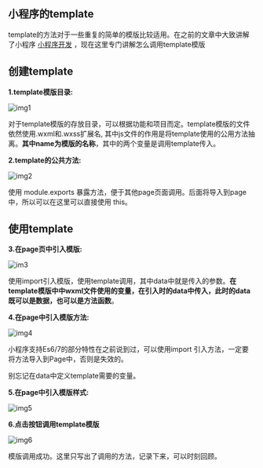 ## 小程序的template

template的方法对于一些重复的简单的模版比较适用。在之前的文章中大致讲解了小程序 [小程序开发](https://github.com/HerryLo/Record/blob/master/other/%E5%B0%8F%E7%A8%8B%E5%BA%8F%E5%BC%80%E5%8F%91.md)
，现在这里专门讲解怎么调用template模版
## 创建template

**1.template模版目录:**

![img1](https://raw.githubusercontent.com/HerryLo/Knowledge/master/Img/1532526492429.jpg)

对于template模版的存放目录，可以根据功能和项目而定。template模版的文件依然使用.wxml和.wxss扩展名, 其中js文件的作用是将template使用的公用方法抽离。**其中name为模版的名称**，其中的两个变量是调用template传入。

**2.template的公共方法:**

![img2](https://raw.githubusercontent.com/HerryLo/Knowledge/master/Img/1532527136457.jpg)

使用 module.exports 暴露方法，便于其他page页面调用。后面将导入到page中，所以可以在这里可以直接使用 this。

## 使用template

**3.在page页中引入模版:**

![im3](https://raw.githubusercontent.com/HerryLo/Knowledge/master/Img/1532528038421.jpg)

使用import引入模版，使用template调用，其中data中就是传入的参数。**在template模版中中wxml文件使用的变量，在引入时的data中传入，此时的data既可以是数据，也可以是方法函数**。

**4.在page中引入模版方法:**

![img4](https://raw.githubusercontent.com/HerryLo/Knowledge/master/Img/1532528443993.jpg)

小程序支持Es6/7的部分特性在之前说到过，可以使用import 引入方法，一定要将方法导入到Page中，否则是失效的。

别忘记在data中定义template需要的变量。

**5.在page中引入模版样式:**

![img5](https://raw.githubusercontent.com/HerryLo/Knowledge/master/Img/1532529024205.jpg)

**6.点击按钮调用template模版**

![img6](https://raw.githubusercontent.com/HerryLo/Knowledge/master/Img/1532529149915.jpg)

模版调用成功。这里只写出了调用的方法，记录下来，可以时刻回顾。
